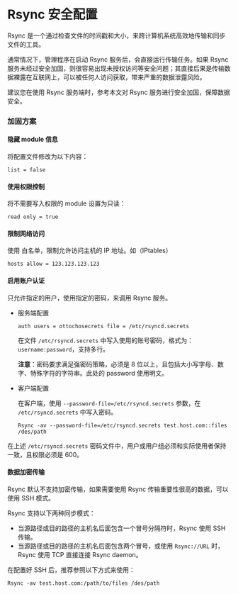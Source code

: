 # Rsync 安全配置

Rsync 是一个通过检查文件的时间戳和大小，来跨计算机系统高效地传输和同步文件的工具。

通常情况下，管理程序在启动 Rsync 服务后，会直接运行传输任务。如果 Rsync 服务未经过安全加固，则很容易出现未授权访问等安全问题；其直接后果是传输数据裸露在互联网上，可以被任何人访问获取，带来严重的数据泄露风险。

建议您在使用 Rsync 服务端时，参考本文对 Rsync 服务进行安全加固，保障数据安全。

### 加固方案

#### 隐藏 module 信息

将配置文件修改为以下内容：

```
list = false
```

#### 使用权限控制

将不需要写入权限的 module 设置为只读：

```
read only = true
```

#### 限制网络访问

使用 白名单，限制允许访问主机的 IP 地址。如（IPtables）

```
hosts allow = 123.123.123.123
```

#### 启用账户认证

只允许指定的用户，使用指定的密码，来调用 Rsync 服务。

- 服务端配置

  ```shell
  auth users = ottochosecrets file = /etc/rsyncd.secrets
  ```

  在文件 `/etc/rsyncd.secrets` 中写入使用的账号密码，格式为：`username:password`，支持多行。

  **注意**：密码要求满足强密码策略，必须是 8 位以上，且包括大小写字母、数字、特殊字符的字符串。此处的 password 使用明文。

- 客户端配置

  在客户端，使用 `--password-file=/etc/rsyncd.secrets` 参数，在 `/etc/rsyncd.secrets` 中写入密码。

  ```shell
  Rsync -av --password-file=/etc/rsyncd.secrets test.host.com::files /des/path
  ```

在上述 `/etc/rsyncd.secrets` 密码文件中，用户或用户组必须和实际使用者保持一致，且权限必须是 600。

#### 数据加密传输

Rsync 默认不支持加密传输，如果需要使用 Rsync 传输重要性很高的数据，可以使用 SSH 模式。

Rsync 支持以下两种同步模式：

- 当源路径或目的路径的主机名后面包含一个冒号分隔符时，Rsync 使用 SSH 传输。
- 当源路径或目的路径的主机名后面包含两个冒号，或使用 `Rsync://URL` 时，Rsync 使用 TCP 直接连接 Rsync daemon。

在配置好 SSH 后，推荐参照以下方式来使用：

```shell
Rsync -av test.host.com:/path/to/files /des/path
```